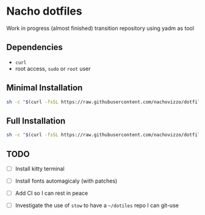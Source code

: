 # Nacho dotfiles

Work in progress (almost finished) transition repository using yadm as tool

## Dependencies

- `curl`
- root access, `sudo` or `root` user

## Minimal Installation

```sh
sh -c "$(curl -fsSL https://raw.githubusercontent.com/nachovizzo/dotfiles/main/tools/install.sh)"
```

## Full Installation

```sh
sh -c "$(curl -fsSL https://raw.githubusercontent.com/nachovizzo/dotfiles/main/tools/install.sh)" "" --full
```
## TODO

- [ ] Install kitty terminal
- [ ] Install fonts automagicaly (with patches)
- [ ] Add CI so I can rest in peace
- [ ] Investigate the use of `stow` to have a `~/dotiles` repo I can git-use

